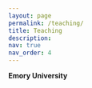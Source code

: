 ```yaml
---
layout: page
permalink: /teaching/
title: Teaching
description: 
nav: true
nav_order: 4
---
```


__Emory University__
